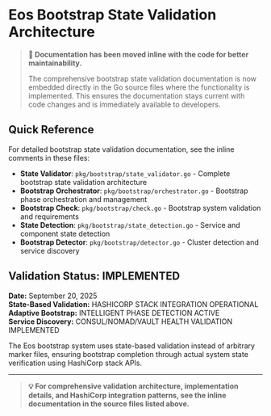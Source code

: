 # Eos Bootstrap State Validation Architecture

> **📝 Documentation has been moved inline with the code for better maintainability.**
> 
> The comprehensive bootstrap state validation documentation is now embedded directly in the Go source files where the functionality is implemented. This ensures the documentation stays current with code changes and is immediately available to developers.

## Quick Reference

For detailed bootstrap state validation documentation, see the inline comments in these files:

- **State Validator**: `pkg/bootstrap/state_validator.go` - Complete bootstrap state validation architecture
- **Bootstrap Orchestrator**: `pkg/bootstrap/orchestrator.go` - Bootstrap phase orchestration and management
- **Bootstrap Check**: `pkg/bootstrap/check.go` - Bootstrap system validation and requirements
- **State Detection**: `pkg/bootstrap/state_detection.go` - Service and component state detection
- **Bootstrap Detector**: `pkg/bootstrap/detector.go` - Cluster detection and service discovery

## Validation Status:  IMPLEMENTED

**Date:** September 20, 2025  
**State-Based Validation:**  HASHICORP STACK INTEGRATION OPERATIONAL  
**Adaptive Bootstrap:**  INTELLIGENT PHASE DETECTION ACTIVE  
**Service Discovery:**  CONSUL/NOMAD/VAULT HEALTH VALIDATION IMPLEMENTED

The Eos bootstrap system uses state-based validation instead of arbitrary marker files, ensuring bootstrap completion through actual system state verification using HashiCorp stack APIs.

---

> **💡 For comprehensive validation architecture, implementation details, and HashiCorp integration patterns, see the inline documentation in the source files listed above.**
